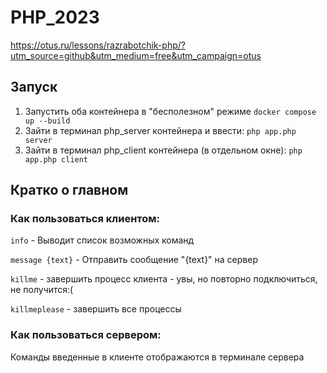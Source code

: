 # PHP_2023

https://otus.ru/lessons/razrabotchik-php/?utm_source=github&utm_medium=free&utm_campaign=otus


## Запуск
1. Запустить оба контейнера в "бесполезном" режиме 
`docker compose up --build`
2. Зайти в терминал php_server контейнера и ввести:
`php app.php server`
3. Зайти в терминал php_client контейнера (в отдельном окне):
`php app.php client`

## Кратко о главном

### Как пользоваться клиентом:

`info` - Выводит список возможных команд

`message {text}` - Отправить сообщение "{text}" на сервер

`killme` - завершить процесс клиента - увы, но повторно подключиться, не получится:(

`killmeplease` - завершить все процессы

### Как пользоваться сервером:

Команды введенные в клиенте отображаются в терминале сервера